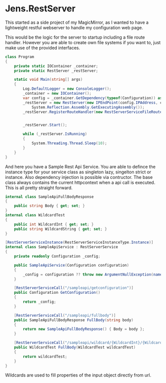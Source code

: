 # Jens.RestServer

This started as a side project of my MagicMirror, as I wanted to have a lightweight restful webserver to handle my configuration web page.

This would be the logic for the server to startup including a file route handler. However you are able to create own file systems if you want to, just make use of the provided interfaces. 
```C#
class Program
{
    private static IOContainer _container;
    private static RestServer _restServer;

    static void Main(string[] args)
    {
        Log.DefaultLogger = new ConsoleLogger();
        _container = new IOContainer();
        var config = _container.GetDependency(typeof(Configuration)) as Configuration;
        _restServer = new RestServer(new IPEndPoint(config.IPAddress, config.Port), _container,
            System.Reflection.Assembly.GetExecutingAssembly());
        _restServer.RegisterRouteHandler(new RestServerServiceFileRouteHandler("InetPub"));


        _restServer.Start();

        while (_restServer.IsRunning)
        {
            System.Threading.Thread.Sleep(10);
        }
    }
}
```

And here you have a Sample Rest Api Service. You are able to defince the instance type for your service class as singleton lazy, singelton strict or instance. Also dependency injection is possible via contructor. The base class always contains the current httpcontext when a api call is executed. This is all pretty straight forward. 
```C#
internal class SampleApiFullBodyResponse
{
    public string Body { get; set; }
}
internal class WildcardTest
{
    public int WildcardInt { get; set; }
    public string WildcardString { get; set; }
}

[RestServerServiceInstance(RestServerServiceInstanceType.Instance)]
internal class SampleApiService : RestServerService
{
    private readonly Configuration _config;

    public SampleApiService(Configuration configuration)
    {
        _config = configuration ?? throw new ArgumentNullException(nameof(configuration));
    }

    [RestServerServiceCall("/sampleapi/getconfiguration")]
    public Configuration GetConfiguration()
    {
        return _config;
    }

    [RestServerServiceCall("/sampleapi/fullbody")]
    public SampleApiFullBodyResponse FullBody(string body)
    {
        return new SampleApiFullBodyResponse() { Body = body };
    }

    [RestServerServiceCall("/sampleapi/wildcard/{WildcardInt}/{WildcardString}")]
    public WildcardTest FullBody(WildcardTest wildcardTest)
    {
        return wildcardTest;
    }
}
```
Wildcards are used to fill properties of the input object directly from url. 
